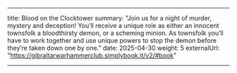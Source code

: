 
---
title: Blood on the Clocktower
summary: "Join us for a night of murder, mystery and deception! You’ll receive a unique role as either an innocent townsfolk a bloodthirsty demon, or a scheming minion. As townsfolk you’ll have to work together and use unique powers to stop the demon before they’re taken down one by one."
date: 2025-04-30
weight: 5
externalUrl: "https://gibraltarwarhammerclub.simplybook.it/v2/#book"

---
